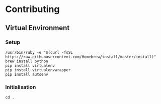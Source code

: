 # Contributing

## Virtual Environment

### Setup

```
/usr/bin/ruby -e "$(curl -fsSL https://raw.githubusercontent.com/Homebrew/install/master/install)"
brew install python
pip install virtualenv
pip install virtualenvwrapper
pip install autoenv
```

### Initialisation

```
cd .
```
